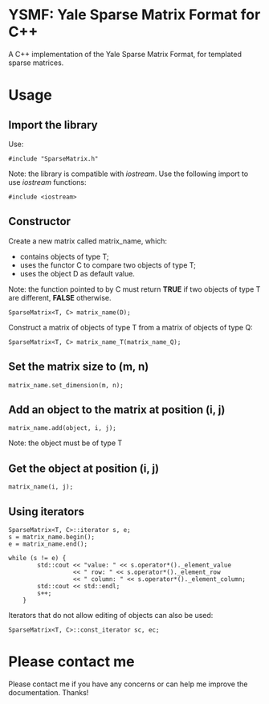 # YSMF: Yale Sparse Matrix Format for C++

A C++ implementation of the Yale Sparse Matrix Format, for templated sparse matrices.

# Usage

## Import the library

Use:

`#include "SparseMatrix.h"`

Note: the library is compatible with _iostream_. Use the following import to use _iostream_ functions:

`#include <iostream>`

## Constructor

Create a new matrix called matrix_name, which:
* contains objects of type T;
* uses the functor C to compare two objects 
of type T;
* uses the object D as default value.   

Note: the function pointed to by C must return **TRUE** if two objects of type T are different, **FALSE** otherwise.

`SparseMatrix<T, C> matrix_name(D);`

Construct a matrix of objects of type T from a matrix of objects of type Q:

`SparseMatrix<T, C> matrix_name_T(matrix_name_Q);`

## Set the matrix size to (m, n)

`matrix_name.set_dimension(m, n);`

## Add an object to the matrix at position (i, j)

`matrix_name.add(object, i, j);`

Note: the object must be of type T

## Get the object at position (i, j)

`matrix_name(i, j);`

## Using iterators


```
SparseMatrix<T, C>::iterator s, e;
s = matrix_name.begin();
e = matrix_name.end();

while (s != e) {
        std::cout << "value: " << s.operator*()._element_value
                  << " row: " << s.operator*()._element_row
                  << " column: " << s.operator*()._element_column;
        std::cout << std::endl;
        s++;
    }
```

Iterators that do not allow editing of objects can also be used:

 `SparseMatrix<T, C>::const_iterator sc, ec;`


# Please contact me
Please contact me if you have any concerns or can help me improve the documentation. Thanks!
